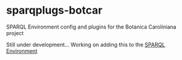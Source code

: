 sparqplugs-botcar
==========

SPARQL Environment config and plugins for the Botanica Caroliniana project

Still under development... Working on adding this to the [SPARQL Environment](https://github.com/wcatron/SPARQL-Environment/)
